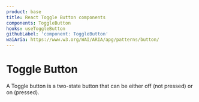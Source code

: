 ```yaml
---
product: base
title: React Toggle Button components
components: ToggleButton
hooks: useToggleButton
githubLabel: 'component: ToggleButton'
waiAria: https://www.w3.org/WAI/ARIA/apg/patterns/button/
---
```


# Toggle Button

<p class="description">A Toggle button is a two-state button that can be either off (not pressed) or on (pressed).</p>
